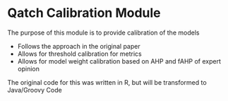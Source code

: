 # Qatch Calibration Module

The purpose of this module is to provide calibration of the models

* Follows the approach in the original paper
* Allows for threshold calibration for metrics
* Allows for model weight calibration based on AHP and fAHP of expert opinion

The original code for this was written in R, but will be transformed to Java/Groovy Code
